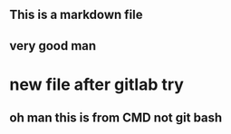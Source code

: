 ## This is a markdown file
## very good man
# new file after gitlab try
## oh man this is from CMD not git bash
